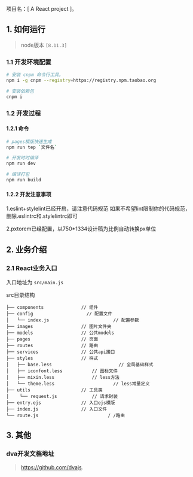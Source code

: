 项目名：[ A React project ]。

## 1. 如何运行

> node版本 `[8.11.3]`

### 1.1 开发环境配置

```sh
# 安装 cnpm 命令行工具。
npm i -g cnpm --registry=https://registry.npm.taobao.org

# 安装依赖包
cnpm i
```

### 1.2 开发过程

#### 1.2.1 命令

```sh
# pages模版快速生成
npm run tep `文件名`

# 开发时时编译
npm run dev

# 编译打包
npm run build
```

#### 1.2.2 开发注意事项

1.eslint+stylelint已经开启，请注意代码规范
如果不希望lint限制你的代码规范，删除.eslintrc和.stylelintrc即可

2.pxtorem已经配置，以750*1334设计稿为比例自动转换px单位


## 2. 业务介绍

### 2.1 React业务入口

入口地址为 `src/main.js`

src目录结构

    ├── components              // 组件
    ├── config              	  // 配置文件
    │   └── index.js			  		    // 配置参数
    ├── images                  // 图片文件夹
    ├── models                  // 公共models
    ├── pages                   // 页面
    ├── routes                  // 路由
    ├── services                // 公共api接口
    ├── styles                  // 样式
    │   ├── base.less					      // 全局基础样式
    │   ├── iconfont.less           // 图标文件
    │   ├── mixin.less              // less方法 
    │   └── theme.less					    // less常量定义
    ├── utils                   // 工具类
    │    └── request.js             // 请求封装
    ├── entry.ejs               // 入口ejs模版
    ├── index.js                // 入口文件
    └── route.js					      / /路由


## 3. 其他

### dva开发文档地址

> https://github.com/dvajs.

